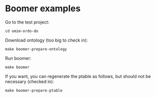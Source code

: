 # Boomer examples

Go to the test project:

```
cd omim-ordo-do
```

Download ontology (too big to check in):

```
make boomer-prepare-ontology
```

Run boomer:

```
make boomer
```

If you want, you can regenerate the ptable as follows, but should not be necessary (checked in):

```
make boomer-prepare-ptable
```